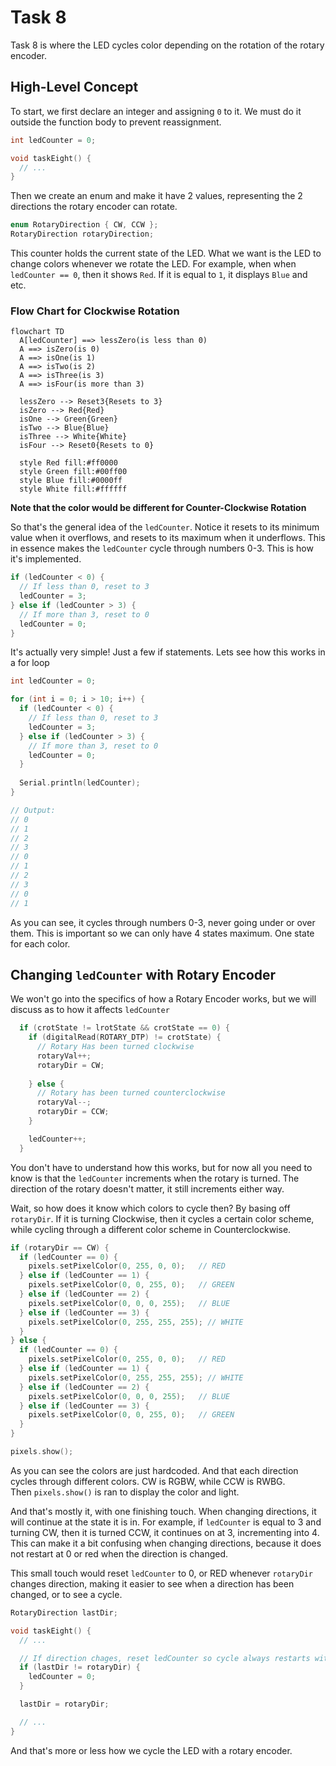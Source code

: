 # Task 8

Task 8 is where the LED cycles color depending on the rotation  of the rotary encoder.

## High-Level Concept

To start, we first declare an integer and assigning `0` to it. We must do it outside the function body to prevent reassignment.
```cpp
int ledCounter = 0;

void taskEight() {
  // ...
}
```

Then we create an enum and make it have 2 values, representing the 2 directions the rotary encoder can rotate.
```cpp
enum RotaryDirection { CW, CCW };
RotaryDirection rotaryDirection;
```


This counter holds the current state of the LED. What we want is the LED to change colors whenever we rotate the LED.
For example, when when `ledCounter == 0`, then it shows `Red`. If it is equal to `1`, it displays `Blue` and etc.

### Flow Chart for Clockwise Rotation
```mermaid
flowchart TD
  A[ledCounter] ==> lessZero(is less than 0)
  A ==> isZero(is 0)
  A ==> isOne(is 1)
  A ==> isTwo(is 2)
  A ==> isThree(is 3)
  A ==> isFour(is more than 3)
  
  lessZero --> Reset3{Resets to 3}
  isZero --> Red{Red}
  isOne --> Green{Green}
  isTwo --> Blue{Blue}
  isThree --> White{White}
  isFour --> Reset0{Resets to 0}
  
  style Red fill:#ff0000
  style Green fill:#00ff00
  style Blue fill:#0000ff
  style White fill:#ffffff
```

**Note that the color would be different for Counter-Clockwise Rotation**

So that's the general idea of the `ledCounter`. Notice it resets to its minimum value when it overflows, and resets to its maximum when it underflows.
This in essence makes the `ledCounter` cycle through numbers 0-3. This is how it's implemented.
```cpp
if (ledCounter < 0) {
  // If less than 0, reset to 3
  ledCounter = 3;
} else if (ledCounter > 3) {
  // If more than 3, reset to 0
  ledCounter = 0;
}
```

It's actually very simple! Just a few if statements. Lets see how this works in a for loop
```cpp
int ledCounter = 0;

for (int i = 0; i > 10; i++) {
  if (ledCounter < 0) {
    // If less than 0, reset to 3
    ledCounter = 3;
  } else if (ledCounter > 3) {
    // If more than 3, reset to 0
    ledCounter = 0;
  }
  
  Serial.println(ledCounter);
}

// Output:
// 0
// 1
// 2
// 3
// 0
// 1
// 2
// 3
// 0
// 1
```

As you can see, it cycles through numbers 0-3, never going under or over them. This is important so we can only
have 4 states maximum. One state for each color.

## Changing `ledCounter` with Rotary Encoder
We won't go into the specifics of how a Rotary Encoder works, but we will discuss as to how it affects `ledCounter`

```cpp
  if (crotState != lrotState && crotState == 0) {
    if (digitalRead(ROTARY_DTP) != crotState) {
      // Rotary Has been turned clockwise
      rotaryVal++;
      rotaryDir = CW;
      
    } else {
      // Rotary has been turned counterclockwise
      rotaryVal--;
      rotaryDir = CCW;
    }

    ledCounter++;
  }
```
You don't have to understand how this works, but for now all you need to know is that the `ledCounter` increments
when the rotary is turned. The direction of the rotary doesn't matter, it still increments either way.

Wait, so how does it know which colors to cycle then? By basing off `rotaryDir`. If it is turning Clockwise, then it cycles a certain color scheme,
while cycling through a different color scheme in Counterclockwise.
```cpp
if (rotaryDir == CW) {
  if (ledCounter == 0) {
    pixels.setPixelColor(0, 255, 0, 0);   // RED
  } else if (ledCounter == 1) {
    pixels.setPixelColor(0, 0, 255, 0);   // GREEN
  } else if (ledCounter == 2) {
    pixels.setPixelColor(0, 0, 0, 255);   // BLUE
  } else if (ledCounter == 3) {
    pixels.setPixelColor(0, 255, 255, 255); // WHITE
  }
} else {
  if (ledCounter == 0) {
    pixels.setPixelColor(0, 255, 0, 0);   // RED
  } else if (ledCounter == 1) {
    pixels.setPixelColor(0, 255, 255, 255); // WHITE
  } else if (ledCounter == 2) {
    pixels.setPixelColor(0, 0, 0, 255);   // BLUE
  } else if (ledCounter == 3) {
    pixels.setPixelColor(0, 0, 255, 0);   // GREEN
  }
}

pixels.show();
```
As you can see the colors are just hardcoded. And that each direction cycles through different colors. CW is RGBW, while CCW is RWBG.  
Then `pixels.show()` is ran to display the color and light.

And that's mostly it, with one finishing touch. When changing directions, it will continue at the state it is in. For example, if `ledCounter`
is equal to 3 and turning CW, then it is turned CCW, it continues on at 3, incrementing into 4. This can make it a bit confusing when
changing directions, because it does not restart at 0 or red when the direction is changed. 

This small touch would reset `ledCounter` to 0, or RED whenever `rotaryDir` changes direction, making it easier to see
when a direction has been changed, or to see a cycle.
```cpp
RotaryDirection lastDir;

void taskEight() {
  // ...

  // If direction chages, reset ledCounter so cycle always restarts with first color (red)
  if (lastDir != rotaryDir) {
    ledCounter = 0;
  }

  lastDir = rotaryDir;

  // ...
}
```

And that's more or less how we cycle the LED with a rotary encoder.
